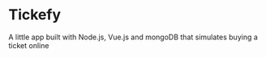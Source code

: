 # Tickefy
A little app built with Node.js, Vue.js and mongoDB that simulates buying a ticket online
